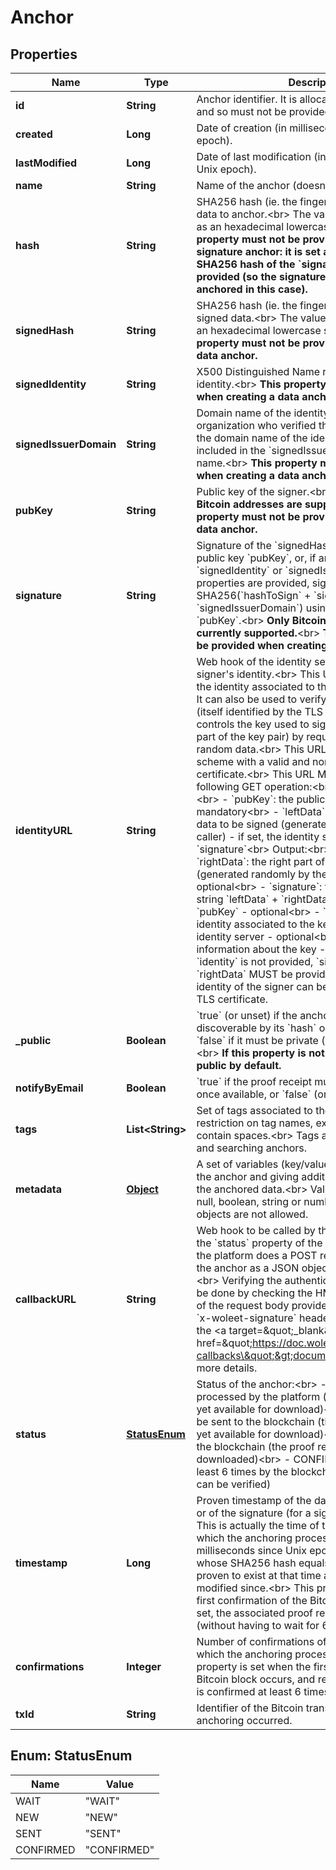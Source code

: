 

# Anchor

## Properties

Name | Type | Description | Notes
------------ | ------------- | ------------- | -------------
**id** | **String** | Anchor identifier. It is allocated by the platform, and so must not be provided at creation time. |  [optional] [readonly]
**created** | **Long** | Date of creation (in milliseconds since Unix epoch). |  [optional] [readonly]
**lastModified** | **Long** | Date of last modification (in milliseconds since Unix epoch). |  [optional] [readonly]
**name** | **String** | Name of the anchor (doesn&#39;t need to be unique). | 
**hash** | **String** | SHA256 hash (ie. the fingerprint) of the original data to anchor.&lt;br&gt; The value must be provided as an hexadecimal lowercase string.&lt;br&gt; **This property must not be provided when creating a signature anchor: it is set at creation time to the SHA256 hash of the &#x60;signature&#x60; property provided (so the signature is what is actually anchored in this case).**  |  [optional]
**signedHash** | **String** | SHA256 hash (ie. the fingerprint) of the original signed data.&lt;br&gt; The value must be provided as an hexadecimal lowercase string.&lt;br&gt; **This property must not be provided when creating a data anchor.**  |  [optional]
**signedIdentity** | **String** | X500 Distinguished Name representing the signed identity.&lt;br&gt; **This property must not be provided when creating a data anchor.**  |  [optional]
**signedIssuerDomain** | **String** | Domain name of the identity issuer (ie. of the organization who verified the identity).&lt;br&gt; If set, the domain name of the identity URL must be included in the &#x60;signedIssuerDomain&#x60; domain name.&lt;br&gt; **This property must not be provided when creating a data anchor.**  |  [optional]
**pubKey** | **String** | Public key of the signer.&lt;br&gt; **Currently only Bitcoin addresses are supported.**&lt;br&gt; **This property must not be provided when creating a data anchor.**  |  [optional]
**signature** | **String** | Signature of the &#x60;signedHash&#x60; property using the public key &#x60;pubKey&#x60;, or, if any of the &#x60;signedIdentity&#x60; or &#x60;signedIssuerDomain&#x60; properties are provided, signature of SHA256(&#x60;hashToSign&#x60; + &#x60;signedIdentity&#x60; + &#x60;signedIssuerDomain&#x60;) using the public key &#x60;pubKey&#x60;.&lt;br&gt; **Only Bitcoin signatures are currently supported.**&lt;br&gt; **This property must not be provided when creating a data anchor.**  |  [optional]
**identityURL** | **String** | Web hook of the identity server to use to verify the signer&#39;s identity.&lt;br&gt; This URL allows to retrieve the identity associated to the public key &#x60;pubKey&#x60;. It can also be used to verify that the identity server (itself identified by the TLS certificate of the URL) controls the key used to sign (ie. owns the private part of the key pair) by requesting it to sign some random data.&lt;br&gt; This URL MUST use an HTTPS scheme with a valid and non expired TLS certificate.&lt;br&gt; This URL MUST implement the following GET operation:&lt;br&gt; Query parameters:&lt;br&gt; - &#x60;pubKey&#x60;: the public key to be verified - mandatory&lt;br&gt; - &#x60;leftData&#x60;: the left part of the data to be signed (generated randomly by the caller) - if set, the identity server MAY provide a &#x60;signature&#x60;&lt;br&gt; Output:&lt;br&gt; A JSON object with: - &#x60;rightData&#x60;: the right part of the data signed (generated randomly by the identity server) - optional&lt;br&gt; - &#x60;signature&#x60;: the signature of the string &#x60;leftData&#x60; + &#x60;rightData&#x60; using the public key &#x60;pubKey&#x60; - optional&lt;br&gt; - &#x60;identity&#x60;: the X500 identity associated to the key claimed by the identity server - optional&lt;br&gt; - &#x60;key&#x60;: additional information about the key - optional&lt;br&gt; If &#x60;identity&#x60; is not provided, &#x60;signature&#x60; and &#x60;rightData&#x60; MUST be provided: in such a case the identity of the signer can be extracted from the TLS certificate.  |  [optional]
**_public** | **Boolean** | &#x60;true&#x60; (or unset) if the anchor is public (ie. discoverable by its &#x60;hash&#x60; or &#x60;signedHash&#x60;).&lt;br&gt; &#x60;false&#x60; if it must be private (ie. not discoverable).&lt;br&gt; **If this property is not set, the anchor is public by default.**  |  [optional]
**notifyByEmail** | **Boolean** | &#x60;true&#x60; if the proof receipt must be sent by email once available, or &#x60;false&#x60; (or unset) if not.  |  [optional]
**tags** | **List&lt;String&gt;** | Set of tags associated to the anchor. There is no restriction on tag names, except they cannot contain spaces.&lt;br&gt; Tags are aimed at classifying and searching anchors.  |  [optional]
**metadata** | [**Object**](.md) | A set of variables (key/values pairs) to store with the anchor and giving additional information about the anchored data.&lt;br&gt; Values must be of type null, boolean, string or number: nested JSON objects are not allowed.  |  [optional]
**callbackURL** | **String** | Web hook to be called by the platform whenever the &#x60;status&#x60; property of the anchor changes:&lt;br&gt; the platform does a POST request on this URL with the anchor as a JSON object in the request body.&lt;br&gt; Verifying the authenticity of the callback can be done by checking the HMAC-SHA1 signature of the request body provided by the platform in the &#x60;x-woleet-signature&#x60; header.&lt;br&gt; Please refer to the &lt;a target&#x3D;\&quot;_blank\&quot; href&#x3D;\&quot;https://doc.woleet.io/reference#using-callbacks\&quot;&gt;documentation&lt;/a&gt; for more details.  |  [optional]
**status** | [**StatusEnum**](#StatusEnum) | Status of the anchor:&lt;br&gt; - WAIT: waiting to be processed by the platform (the proof receipt is not yet available for download)&lt;br&gt; - NEW: waiting to be sent to the blockchain (the proof receipt is not yet available for download)&lt;br&gt; - SENT: sent to the blockchain (the proof receipt can be downloaded)&lt;br&gt; - CONFIRMED: confirmed at least 6 times by the blockchain (the proof receipt can be verified)  |  [optional] [readonly]
**timestamp** | **Long** | Proven timestamp of the data (for a data anchor) or of the signature (for a signature anchor).&lt;br&gt; This is actually the time of the Bitcoin block into which the anchoring process occurred (in milliseconds since Unix epoch).&lt;br&gt; Any data whose SHA256 hash equals this anchor&#39;s hash is proven to exist at that time and has not been modified since.&lt;br&gt; This property is set when the first confirmation of the Bitcoin block occurs. Once set, the associated proof receipt can be verified (without having to wait for 6 confirmations).  |  [optional] [readonly]
**confirmations** | **Integer** | Number of confirmations of the Bitcoin block into which the anchoring process occurred.&lt;br&gt; This property is set when the first confirmation of the Bitcoin block occurs, and removed once the block is confirmed at least 6 times.  |  [optional] [readonly]
**txId** | **String** | Identifier of the Bitcoin transaction where the anchoring occurred. |  [optional] [readonly]



## Enum: StatusEnum

Name | Value
---- | -----
WAIT | &quot;WAIT&quot;
NEW | &quot;NEW&quot;
SENT | &quot;SENT&quot;
CONFIRMED | &quot;CONFIRMED&quot;



